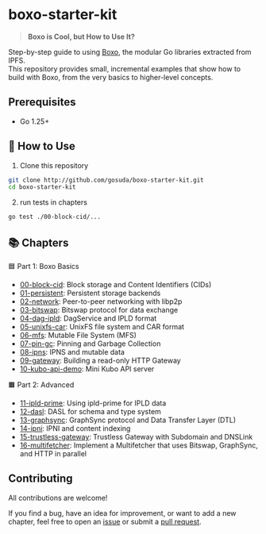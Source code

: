 # boxo-starter-kit
> **Boxo is Cool, but How to Use It?**

Step-by-step guide to using [Boxo](https://github.com/ipfs/boxo), the modular Go libraries extracted from IPFS.  
This repository provides small, incremental examples that show how to build with Boxo, from the very basics to higher-level concepts.

## Prerequisites
- Go 1.25+

## 🚀 How to Use
1. Clone this repository
```bash
git clone http://github.com/gosuda/boxo-starter-kit.git
cd boxo-starter-kit
```

2. run tests in chapters
```bash
go test ./00-block-cid/...
```

## 📚 Chapters

🟦 Part 1: Boxo Basics
- [00-block-cid](./00-block-cid): Block storage and Content Identifiers (CIDs)
- [01-persistent](./01-persistent): Persistent storage backends
- [02-network](./02-network): Peer-to-peer networking with libp2p
- [03-bitswap](./03-bitswap): Bitswap protocol for data exchange
- [04-dag-ipld](./04-dag-ipld): DagService and IPLD format
- [05-unixfs-car](./05-unixfs-car): UnixFS file system and CAR format
- [06-mfs](./06-mfs): Mutable File System (MFS)
- [07-pin-gc](./07-pin-gc): Pinning and Garbage Collection
- [08-ipns](./08-ipns): IPNS and mutable data
- [09-gateway](./09-gateway): Building a read-only HTTP Gateway
- [10-kubo-api-demo](./10-kubo-api-demo): Mini Kubo API server

🟧 Part 2: Advanced
- [11-ipld-prime](./11-ipld-prime): Using ipld-prime for IPLD data
- [12-dasl](./12-dasl): DASL for schema and type system
- [13-graphsync](./13-graphsync): GraphSync protocol and Data Transfer Layer (DTL)
- [14-ipni](./14-ipni): IPNI and content indexing
- [15-trustless-gateway](./15-trustless-gateway): Trustless Gateway with Subdomain and DNSLink
- [16-multifetcher](./16-multifetcher): Implement a Multifetcher that uses Bitswap, GraphSync, and HTTP in parallel

## Contributing

All contributions are welcome!

If you find a bug, have an idea for improvement, or want to add a new chapter, feel free to open an [issue](https://github.com/gosuda/boxo-starter-kit/issues) or submit a [pull request](https://github.com/gosuda/boxo-starter-kit/pulls).
